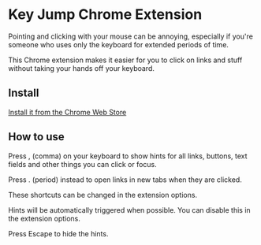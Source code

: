 # Key Jump Chrome Extension

Pointing and clicking with your mouse can be annoying, especially if you're someone who uses only the keyboard for extended periods of time.

This Chrome extension makes it easier for you to click on links and stuff without taking your hands off your keyboard.

## Install

[Install it from the Chrome Web Store](https://chrome.google.com/webstore/detail/key-jump/afdjhbmagopjlalgcjfclkgobaafamck)

## How to use

Press , (comma) on your keyboard to show hints for all links, buttons, text fields and other things you can click or focus.

Press . (period) instead to open links in new tabs when they are clicked.

These shortcuts can be changed in the extension options.

Hints will be automatically triggered when possible. You can disable this in the extension options.

Press Escape to hide the hints.
